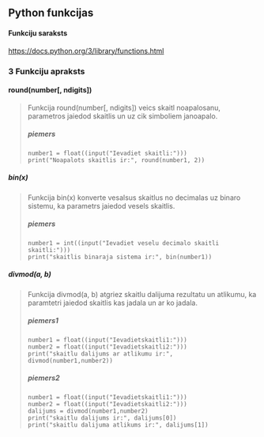## Python funkcijas
#### Funkciju saraksts
https://docs.python.org/3/library/functions.html


### 3 Funkciju apraksts
#### round(number[, ndigits])
> Funkcija round(number[, ndigits]) veics skaitl noapalosanu, parametros jaiedod skaitlis un uz cik simboliem janoapalo.
> ##### piemers
> ```
> number1 = float((input("Ievadiet skaitli:")))
> print("Noapalots skaitlis ir:", round(number1, 2))
> ```

##### bin(x)
> Funkcija bin(x) konverte vesalsus skaitlus no decimalas uz binaro sistemu, ka parametrs jaiedod vesels skaitlis.
> ##### piemers
> ```
> number1 = int((input("Ievadiet veselu decimalo skaitli skaitli:")))
> print("skaitlis binaraja sistema ir:", bin(number1))
> ```

##### divmod(a, b)
> Funkcija divmod(a, b) atgriez skaitlu dalijuma rezultatu un atlikumu, ka paramtetri jaiedod skaitlis kas jadala un ar ko jadala.
> ##### piemers1
> ```
> number1 = float((input("Ievadietskaitli1:")))
> number2 = float((input("Ievadietskaitli2:")))
> print("skaitlu dalijums ar atlikumu ir:", divmod(number1,number2))
> ```
> ##### piemers2
> ```
> number1 = float((input("Ievadietskaitli1:")))
> number2 = float((input("Ievadietskaitli2:")))
> dalijums = divmod(number1,number2)
> print("skaitlu dalijums ir:", dalijums[0])
> print("skaitlu dalijuma atlikums ir:", dalijums[1])
> ```